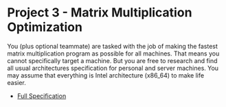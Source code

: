 # Project 3 - Matrix Multiplication Optimization

You (plus optional teammate) are tasked with the job of making the fastest matrix multiplication program as possible for all machines. That means you cannot specifically target a machine. But you are free to research and find all usual architectures specification for personal and server machines. You may assume that everything is Intel architecture (x86_64) to make life easier.

* [Full Specification](CSE140_Project3(2).pdf)
